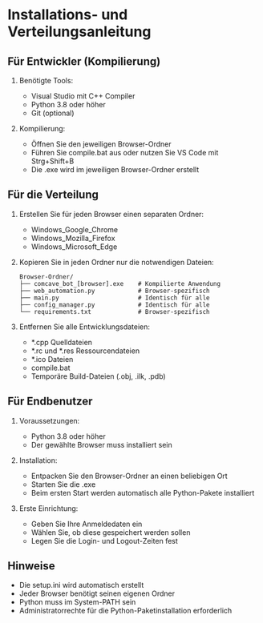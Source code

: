 # Installations- und Verteilungsanleitung

## Für Entwickler (Kompilierung)

1. Benötigte Tools:
   - Visual Studio mit C++ Compiler
   - Python 3.8 oder höher
   - Git (optional)

2. Kompilierung:
   - Öffnen Sie den jeweiligen Browser-Ordner
   - Führen Sie compile.bat aus oder nutzen Sie VS Code mit Strg+Shift+B
   - Die .exe wird im jeweiligen Browser-Ordner erstellt

## Für die Verteilung

1. Erstellen Sie für jeden Browser einen separaten Ordner:
   - Windows_Google_Chrome
   - Windows_Mozilla_Firefox
   - Windows_Microsoft_Edge

2. Kopieren Sie in jeden Ordner nur die notwendigen Dateien:
   ```
   Browser-Ordner/
   ├── comcave_bot_[browser].exe    # Kompilierte Anwendung
   ├── web_automation.py            # Browser-spezifisch
   ├── main.py                      # Identisch für alle
   ├── config_manager.py            # Identisch für alle
   └── requirements.txt             # Browser-spezifisch
   ```

3. Entfernen Sie alle Entwicklungsdateien:
   - *.cpp Quelldateien
   - *.rc und *.res Ressourcendateien
   - *.ico Dateien
   - compile.bat
   - Temporäre Build-Dateien (.obj, .ilk, .pdb)

## Für Endbenutzer

1. Voraussetzungen:
   - Python 3.8 oder höher
   - Der gewählte Browser muss installiert sein

2. Installation:
   - Entpacken Sie den Browser-Ordner an einen beliebigen Ort
   - Starten Sie die .exe
   - Beim ersten Start werden automatisch alle Python-Pakete installiert

3. Erste Einrichtung:
   - Geben Sie Ihre Anmeldedaten ein
   - Wählen Sie, ob diese gespeichert werden sollen
   - Legen Sie die Login- und Logout-Zeiten fest

## Hinweise

- Die setup.ini wird automatisch erstellt
- Jeder Browser benötigt seinen eigenen Ordner
- Python muss im System-PATH sein
- Administratorrechte für die Python-Paketinstallation erforderlich
